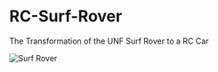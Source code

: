 # RC-Surf-Rover
The Transformation of the UNF Surf Rover to a RC Car

![Surf Rover](/media/images/IMG3117.jpg)
